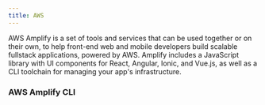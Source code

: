 ```yaml
---
title: AWS
---
```


AWS Amplify is a set of tools and services that can be used together or on their own, to help front-end web and mobile developers build scalable fullstack applications, powered by AWS. Amplify includes a JavaScript library with UI components for React, Angular, Ionic, and Vue.js, as well as a CLI toolchain for managing your app's infrastructure.

### AWS Amplify CLI
